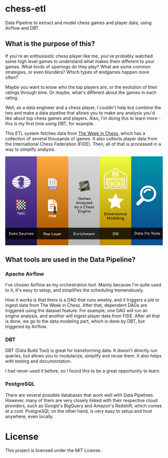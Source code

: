 # chess-etl
Data Pipeline to extract and model chess games and player data, using Airflow and DBT.

## What is the purpose of this?

If you're an enthusiastic chess player like me, you've probably watched some high level games to understand what makes them
different to your games. What kinds of openings do they play? What are some common strategies, or even blunders? Which types of endgames happen more often?

Maybe you want to know who the top players are, or the evolution of their ratings through time. Or maybe, what's different about the
games in each rating.

Well, as a data engineer and a chess player, I couldn't help but combine the two and make a data pipeline that allows you to make
any analysis you'd like about top chess games and players. Also, I'm doing this to learn more - this is my first time using DBT, for example.

This ETL system fetches data from [The Week in Chess](https://theweekinchess.com), which has a collection of several thousands of games. It also collects player data from the International Chess Federation (FIDE). Then, all of that is processed in a way to simplify analysis.

![Overview of the data pipeline](./images/Chess%20ETL.png)

## What tools are used in the Data Pipeline?

### Apache Airflow

I've chosen Airflow as my orchestration tool. Mainly because I'm quite used to it, it's easy to setup, and simplifies the scheduling tremendously.

How it works is that there is a DAG that runs weekly, and it triggers a job to ingest data from The Week in Chess. After that, dependent
DAGs are triggered using the dataset feature. For example, one DAG will run an engine analysis, and another will ingest player data from FIDE. After all that is done, we go to the data modeling part, which is done by DBT, but triggered by Airflow.

### DBT

DBT (Data Build Tool) is great for transforming data. It doesn't directly run queries, but allows you to modularize, simplify and reuse them. It also helps with testing and documentation.

I had never used it before, so I found this to be a great opportunity to learn.

### PostgreSQL

There are several possible databases that work well with Data Pipelines. However, many of them are very closely linked with their respective cloud providers, such as Google's BigQuery and Amazon's Redshift, which comes at a cost. PostgreSQl, on the other hand, is very easy to setup and host anywhere, even locally.

# License

This project is licensed under the MIT License.
